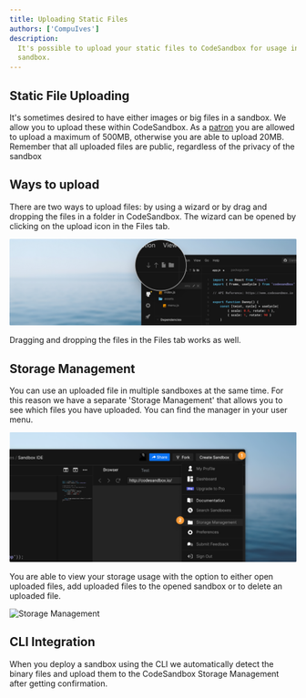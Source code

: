```yaml
---
title: Uploading Static Files
authors: ['CompuIves']
description:
  It's possible to upload your static files to CodeSandbox for usage in the
  sandbox.
---
```


## Static File Uploading

It's sometimes desired to have either images or big files in a sandbox. We allow
you to upload these within CodeSandbox. As a
[patron](https://codesandbox.io/patron) you are allowed to upload a maximum of
500MB, otherwise you are able to upload 20MB. Remember that all uploaded files
are public, regardless of the privacy of the sandbox

## Ways to upload

There are two ways to upload files: by using a wizard or by drag and dropping
the files in a folder in CodeSandbox. The wizard can be opened by clicking on
the upload icon in the Files tab.

![Upload Wizard](./images/upload.png)

Dragging and dropping the files in the Files tab works as well.

## Storage Management

You can use an uploaded file in multiple sandboxes at the same time. For this
reason we have a separate 'Storage Management' that allows you to see which
files you have uploaded. You can find the manager in your user menu.

![Storage Management in User Menu](./images/storage-management-users.png?v2)

You are able to view your storage usage with the option to either open uploaded
files, add uploaded files to the opened sandbox or to delete an uploaded file.

![Storage Management](./images/storage-management.png)

## CLI Integration

When you deploy a sandbox using the CLI we automatically detect the binary files
and upload them to the CodeSandbox Storage Management after getting
confirmation.
